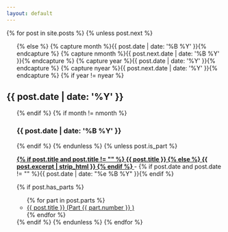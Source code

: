 ```yaml
---
layout: default
---
```


<div id="home">
  <section id="archive">
    {% for post in site.posts %}
      {% unless post.next %}
        <ul class="this">
      {% else %}
        {% capture month %}{{ post.date | date: '%B %Y' }}{% endcapture %}
        {% capture nmonth %}{{ post.next.date | date: '%B %Y' }}{% endcapture %}
        {% capture year %}{{ post.date | date: '%Y' }}{% endcapture %}
        {% capture nyear %}{{ post.next.date | date: '%Y' }}{% endcapture %}
        {% if year != nyear %}
        </ul>
        <h2 style="text-align:left;">{{ post.date | date: '%Y' }}</h2>
        <ul class="past">
        {% endif %}
        {% if month != nmonth %}
        <h3 style="text-align:left;">{{ post.date | date: '%B %Y' }}</h3>
        {% endif %}
      {% endunless %}
      {% unless post.is_part %}
      <p>
        <b><a href="{{ site.baseurl }}{{ post.url }}">
          {% if post.title and post.title != "" %}
            {{ post.title }}
          {% else %}
            {{ post.excerpt | strip_html }}
          {% endif %}
        </a></b> - {% if post.date and post.date != "" %}{{ post.date | date: "%e %B %Y" }}{% endif %}
      </p>
      {% if post.has_parts %}
        <ul>
          {% for part in post.parts %}
            <li><a href="{{ site.baseurl }}{{ post.url }}{{ part.number | slugify }}">{{ post.title }} (Part {{ part.number }} )</a></li>
          {% endfor %}
        </ul>
      {% endif %}
     {% endunless %}
    {% endfor %}
    </ul>
  </section>
</div>
